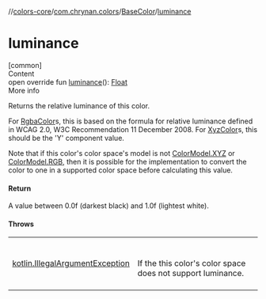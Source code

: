 //[colors-core](../../../index.md)/[com.chrynan.colors](../index.md)/[BaseColor](index.md)/[luminance](luminance.md)



# luminance  
[common]  
Content  
open override fun [luminance](luminance.md)(): [Float](https://kotlinlang.org/api/latest/jvm/stdlib/kotlin/-float/index.html)  
More info  


Returns the relative luminance of this color.



For [RgbaColor](../-rgba-color/index.md)s, this is based on the formula for relative luminance defined in WCAG 2.0, W3C Recommendation 11 December 2008. For [XyzColor](../-xyz-color/index.md)s, this should be the 'Y' component value.



Note that if this color's color space's model is not [ColorModel.XYZ](../../com.chrynan.colors.space/-color-model/-x-y-z/index.md) or [ColorModel.RGB](../../com.chrynan.colors.space/-color-model/-r-g-b/index.md), then it is possible for the implementation to convert the color to one in a supported color space before calculating this value.



#### Return  


A value between 0.0f (darkest black) and 1.0f (lightest white).



#### Throws  
  
| | |
|---|---|
| <a name="com.chrynan.colors/BaseColor/luminance/#/PointingToDeclaration/"></a>[kotlin.IllegalArgumentException](https://kotlinlang.org/api/latest/jvm/stdlib/kotlin/-illegal-argument-exception/index.html)| <a name="com.chrynan.colors/BaseColor/luminance/#/PointingToDeclaration/"></a><br><br>If the this color's color space does not support luminance.<br><br>|
  




